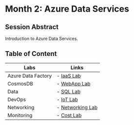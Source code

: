 # Month 2: Azure Data Services

## Session Abstract

Introduction to Azure Data Services.


## Table of Content

| Labs          | Links                            |
|-------------------|----------------------------------|
| Azure Data Factory    | - [IaaS Lab](labs/lab_adf/) |
| CosmosDB       | - [WebApp Lab](labs/lab_cosmos/) |
| Data      | - [SQL Lab](labs/lab_data/) |
| DevOps       | - [IoT Lab](labs/lab_devops/) |
| Networking       | - [Networking Lab](labs/lab_Networking/) |
| Monitoring      | - [Cost Lab](labs/lab_monitoring/) |